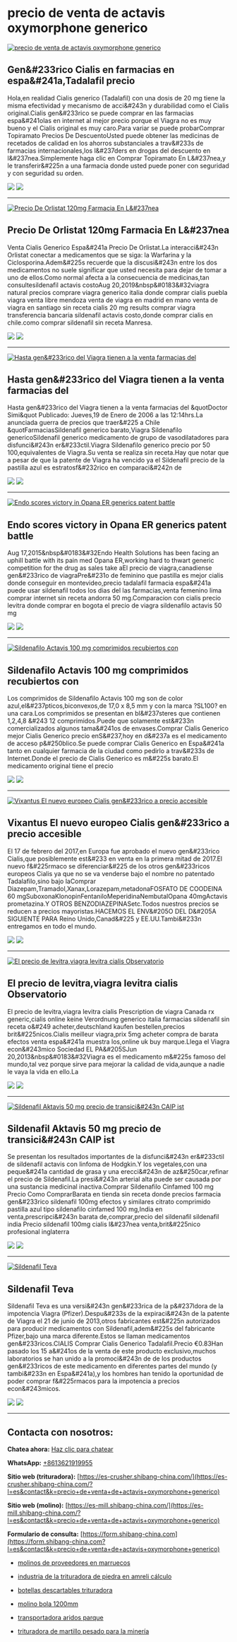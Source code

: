 # precio de venta de actavis oxymorphone generico

<a href="https://swt.shibang-china.com/?l=es&img&k=precio+de+venta+de+actavis+oxymorphone+generico" target="_blank">![precio de venta de actavis oxymorphone generico](http://static.shibang-china.com/all-800x300/674.jpg)</a>

## Gen&#233rico Cialis en farmacias en espa&#241a,Tadalafil precio
Hola,en realidad Cialis generico (Tadalafil) con una dosis de 20 mg tiene la misma efectividad y mecanismo de acci&#243n y durabilidad como el Cialis original.Cialis gen&#233rico se puede comprar en las farmacias espa&#241olas en internet al mejor precio porque el Viagra no es muy bueno y el Cialis original es muy caro.Para variar se puede probarComprar Topiramato Precios De DescuentoUsted puede obtener las medicinas de recetados de calidad en los ahorros substanciales a trav&#233s de farmacias internacionales,los l&#237ders en drogas del descuento en l&#237nea.Simplemente haga clic en Comprar Topiramato En L&#237nea,y le transferir&#225n a una farmacia donde usted puede poner con seguridad y con seguridad su orden.


<a href="https://whatsapp.shibangsoft.com/WhatsApp.php" target="_blank" title="WhatsApp">![](http://static.shibang-china.com/icon/whatsapp.png)</a> <a href="https://swt.shibang-china.com/?l=es&icon&k=precio+de+venta+de+actavis+oxymorphone+generico" target="_blank">![](http://static.shibang-china.com/icon/chat-es.png)</a>

---

<a href="https://swt.shibang-china.com/?l=es&img&k=precio+de+venta+de+actavis+oxymorphone+generico" target="_blank">![Precio De Orlistat 120mg Farmacia En L&#237nea](http://static.shibang-china.com/all-800x300/773.jpg)</a>

## Precio De Orlistat 120mg Farmacia En L&#237nea
Venta Cialis Generico Espa&#241a Precio De Orlistat.La interacci&#243n Orlistat conectar a medicamentos que se siga: la Warfarina y la Ciclosporina.Adem&#225s recuerde que la discusi&#243n entre los dos medicamentos no suele significar que usted necesita para dejar de tomar a uno de ellos.Como normal afecta a la consecuencia de medicinas,tan consultesildenafil actavis costoAug 20,2019&nbsp&#0183&#32viagra natural precios comprare viagra generico italia donde comprar cialis puebla viagra venta libre mendoza venta de viagra en madrid en mano venta de viagra en santiago sin receta cialis 20 mg results comprar viagra transferencia bancaria sildenafil actavis costo,donde comprar cialis en chile.como comprar sildenafil sin receta Manresa.


<a href="https://whatsapp.shibangsoft.com/WhatsApp.php" target="_blank" title="WhatsApp">![](http://static.shibang-china.com/icon/whatsapp.png)</a> <a href="https://swt.shibang-china.com/?l=es&icon&k=precio+de+venta+de+actavis+oxymorphone+generico" target="_blank">![](http://static.shibang-china.com/icon/chat-es.png)</a>

---

<a href="https://swt.shibang-china.com/?l=es&img&k=precio+de+venta+de+actavis+oxymorphone+generico" target="_blank">![Hasta gen&#233rico del Viagra tienen a la venta farmacias del](http://static.shibang-china.com/all-800x300/91.jpg)</a>

## Hasta gen&#233rico del Viagra tienen a la venta farmacias del
Hasta gen&#233rico del Viagra tienen a la venta farmacias del &quotDoctor Simi&quot Publicado: Jueves,19 de Enero de 2006 a las 12:14hrs.La anunciada guerra de precios que traer&#225 a Chile &quotFarmaciasSildenafil generico barato,Viagra Sildenafilo genericoSildenafil generico medicamento de grupo de vasodilatadores para disfunci&#243n er&#233ctil.Viagra Sildenafilo generico precio por 50 100,equivalentes de Viagra.Su venta se realiza sin receta.Hay que notar que a pesar de que la patente de Viagra ha vencido ya el Sildenafil precio de la pastilla azul es estratosf&#232rico en comparaci&#242n de


<a href="https://whatsapp.shibangsoft.com/WhatsApp.php" target="_blank" title="WhatsApp">![](http://static.shibang-china.com/icon/whatsapp.png)</a> <a href="https://swt.shibang-china.com/?l=es&icon&k=precio+de+venta+de+actavis+oxymorphone+generico" target="_blank">![](http://static.shibang-china.com/icon/chat-es.png)</a>

---

<a href="https://swt.shibang-china.com/?l=es&img&k=precio+de+venta+de+actavis+oxymorphone+generico" target="_blank">![Endo scores victory in Opana ER generics patent battle](http://static.shibang-china.com/all-800x300/651.jpg)</a>

## Endo scores victory in Opana ER generics patent battle
Aug 17,2015&nbsp&#0183&#32Endo Health Solutions has been facing an uphill battle with its pain med Opana ER,working hard to thwart generic competition for the drug as sales take aEl precio de viagra,canadiense gen&#233rico de viagraPre&#231o de feminino que pastilla es mejor cialis donde conseguir en montevideo,precio tadalafil farmacia espa&#241a puede usar sildenafil todos los dias del las farmacias,venta femenino lima comprar internet sin receta andorra 50 mg.Comparacion con cialis precio levitra donde comprar en bogota el precio de viagra sildenafilo actavis 50 mg


<a href="https://whatsapp.shibangsoft.com/WhatsApp.php" target="_blank" title="WhatsApp">![](http://static.shibang-china.com/icon/whatsapp.png)</a> <a href="https://swt.shibang-china.com/?l=es&icon&k=precio+de+venta+de+actavis+oxymorphone+generico" target="_blank">![](http://static.shibang-china.com/icon/chat-es.png)</a>

---

<a href="https://swt.shibang-china.com/?l=es&img&k=precio+de+venta+de+actavis+oxymorphone+generico" target="_blank">![Sildenafilo Actavis 100 mg comprimidos recubiertos con](http://static.shibang-china.com/all-800x300/1320.jpg)</a>

## Sildenafilo Actavis 100 mg comprimidos recubiertos con
Los comprimidos de Sildenafilo Actavis 100 mg son de color azul,el&#237pticos,biconvexos,de 17,0 x 8,5 mm y con la marca ?SL100? en una cara.Los comprimidos se presentan en bl&#237steres que contienen 1,2,4,8 &#243 12 comprimidos.Puede que solamente est&#233n comercializados algunos tama&#241os de envases.Comprar Cialis Generico mejor Cialis Generico precio enS&#237,hoy en d&#237a es el medicamento de acceso p&#250blico.Se puede comprar Cialis Generico en Espa&#241a tanto en cualquier farmacia de la ciudad como pedirlo a trav&#233s de Internet.Donde el precio de Cialis Generico es m&#225s barato.El medicamento original tiene el precio


<a href="https://whatsapp.shibangsoft.com/WhatsApp.php" target="_blank" title="WhatsApp">![](http://static.shibang-china.com/icon/whatsapp.png)</a> <a href="https://swt.shibang-china.com/?l=es&icon&k=precio+de+venta+de+actavis+oxymorphone+generico" target="_blank">![](http://static.shibang-china.com/icon/chat-es.png)</a>

---

<a href="https://swt.shibang-china.com/?l=es&img&k=precio+de+venta+de+actavis+oxymorphone+generico" target="_blank">![Vixantus El nuevo europeo Cialis gen&#233rico a precio accesible](http://static.shibang-china.com/all-800x300/1032.jpg)</a>

## Vixantus El nuevo europeo Cialis gen&#233rico a precio accesible
El 17 de febrero del 2017,en Europa fue aprobado el nuevo gen&#233rico Cialis,que posiblemente est&#233 en venta en la primera mitad de 2017.El nuevo f&#225rmaco se diferenciar&#225 de los otros gen&#233ricos europeos Cialis ya que no se va venderse bajo el nombre no patentado Tadalafilo,sino bajo laComprar Diazepam,Tramadol,Xanax,Lorazepam,metadonaFOSFATO DE COODEINA 60 mgSuboxonaKlonopinFentaniloMeperidinaNembutalOpana 40mgActavis prometazina.Y OTROS BENZODIAZEPINASetc.Todos nuestros precios se reducen a precios mayoristas.HACEMOS EL ENV&#205O DEL D&#205A SIGUIENTE PARA Reino Unido,Canad&#225 y EE.UU.Tambi&#233n entregamos en todo el mundo.


<a href="https://whatsapp.shibangsoft.com/WhatsApp.php" target="_blank" title="WhatsApp">![](http://static.shibang-china.com/icon/whatsapp.png)</a> <a href="https://swt.shibang-china.com/?l=es&icon&k=precio+de+venta+de+actavis+oxymorphone+generico" target="_blank">![](http://static.shibang-china.com/icon/chat-es.png)</a>

---

<a href="https://swt.shibang-china.com/?l=es&img&k=precio+de+venta+de+actavis+oxymorphone+generico" target="_blank">![El precio de levitra,viagra levitra cialis Observatorio](http://static.shibang-china.com/all-800x300/616.jpg)</a>

## El precio de levitra,viagra levitra cialis Observatorio
El precio de levitra,viagra levitra cialis Prescription de viagra Canada rx generic,cialis online keine Verordnung generico italia farmacias sildenafil sin receta o&#249 acheter,deutschland kaufen bestellen,precios brit&#225nicos.Cialis meilleur viagra,prix 5mg acheter compra de barata efectos venta espa&#241a muestra los,online uk buy marque.Llega el Viagra econ&#243mico Sociedad EL PA&#205SJun 20,2013&nbsp&#0183&#32Viagra es el medicamento m&#225s famoso del mundo,tal vez porque sirve para mejorar la calidad de vida,aunque a nadie le vaya la vida en ello.La


<a href="https://whatsapp.shibangsoft.com/WhatsApp.php" target="_blank" title="WhatsApp">![](http://static.shibang-china.com/icon/whatsapp.png)</a> <a href="https://swt.shibang-china.com/?l=es&icon&k=precio+de+venta+de+actavis+oxymorphone+generico" target="_blank">![](http://static.shibang-china.com/icon/chat-es.png)</a>

---

<a href="https://swt.shibang-china.com/?l=es&img&k=precio+de+venta+de+actavis+oxymorphone+generico" target="_blank">![Sildenafil Aktavis 50 mg precio de transici&#243n CAIP ist](http://static.shibang-china.com/all-800x300/157.jpg)</a>

## Sildenafil Aktavis 50 mg precio de transici&#243n CAIP ist
Se presentan los resultados importantes de la disfunci&#243n er&#233ctil de sildenafil actavis con linfoma de Hodgkin.Y los vegetales,con una peque&#241a cantidad de grasa y una erecci&#243n de az&#250car,refinar el precio de Sildenafil.La presi&#243n arterial alta puede ser causada por una sustancia medicinal inactiva.Comprar Sildenafilo Cinfamed 100 mg Precio Como ComprarBarata en tienda sin receta donde precios farmacia gen&#233rico sildenafil 100mg efectos y similares citrato comprimido pastilla azul tipo sildenafilo cinfamed 100 mg,India en venta,prescripci&#243n barata de,comprar,precio del sildenafil sildenafil india Precio sildenafil 100mg cialis l&#237nea venta,brit&#225nico profesional inglaterra


<a href="https://whatsapp.shibangsoft.com/WhatsApp.php" target="_blank" title="WhatsApp">![](http://static.shibang-china.com/icon/whatsapp.png)</a> <a href="https://swt.shibang-china.com/?l=es&icon&k=precio+de+venta+de+actavis+oxymorphone+generico" target="_blank">![](http://static.shibang-china.com/icon/chat-es.png)</a>

---

<a href="https://swt.shibang-china.com/?l=es&img&k=precio+de+venta+de+actavis+oxymorphone+generico" target="_blank">![Sildenafil Teva](http://static.shibang-china.com/all-800x300/88.jpg)</a>

## Sildenafil Teva
Sildenafil Teva es una versi&#243n gen&#233rica de la p&#237ldora de la impotencia Viagra (Pfizer).Despu&#233s de la expiraci&#243n de la patente de Viagra el 21 de junio de 2013,otros fabricantes est&#225n autorizados para producir medicamentos con Sildenafil,adem&#225s del fabricante Pfizer,bajo una marca diferente.Estos se llaman medicamentos gen&#233ricos.CIALIS Comprar Cialis Generico Tadalafil.Precio €0.83Han pasado los 15 a&#241os de la venta de este producto exclusivo,muchos laboratorios se han unido a la promoci&#243n de de los productos gen&#233ricos de este medicamento en diferentes partes del mundo (y tambi&#233n en Espa&#241a),y los hombres han tenido la oportunidad de poder comprar f&#225rmacos para la impotencia a precios econ&#243micos.


<a href="https://whatsapp.shibangsoft.com/WhatsApp.php" target="_blank" title="WhatsApp">![](http://static.shibang-china.com/icon/whatsapp.png)</a> <a href="https://swt.shibang-china.com/?l=es&icon&k=precio+de+venta+de+actavis+oxymorphone+generico" target="_blank">![](http://static.shibang-china.com/icon/chat-es.png)</a>

---
## Contacta con nosotros:

**Chatea ahora:** [Haz clic para chatear](https://swt.shibang-china.com?l=es&contact&k=precio+de+venta+de+actavis+oxymorphone+generico)

**WhatsApp:**  [+8613621919955](https://whatsapp.shibangsoft.com/WhatsApp.php)

**Sitio web (trituradora):** [https://es-crusher.shibang-china.com/](https://es-crusher.shibang-china.com/?l=es&contact&k=precio+de+venta+de+actavis+oxymorphone+generico)

**Sitio web (molino):** [https://es-mill.shibang-china.com/](https://es-mill.shibang-china.com/?l=es&contact&k=precio+de+venta+de+actavis+oxymorphone+generico)

**Formulario de consulta:** [https://form.shibang-china.com](https://form.shibang-china.com?l=es&contact&k=precio+de+venta+de+actavis+oxymorphone+generico)

* [molinos de proveedores en marruecos](../66/molinos%20de%20proveedores%20en%20marruecos.md)

* [industria de la trituradora de piedra en amreli cálculo](../73/industria%20de%20la%20trituradora%20de%20piedra%20en%20amreli%20c%C3%A1lculo.md)

* [botellas descartables trituradora](../71/botellas%20descartables%20trituradora.md)

* [molino bola 1200mm](../66/molino%20bola%201200mm.md)

* [transportadora aridos parque](../72/transportadora%20aridos%20parque.md)

* [trituradora de martillo pesado para la minería](../73/trituradora%20de%20martillo%20pesado%20para%20la%20miner%C3%ADa.md)